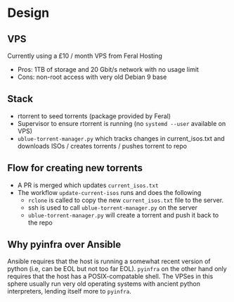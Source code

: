 # Design

## VPS
Currently using a £10 / month VPS from Feral Hosting
- Pros: 1TB of storage and 20 Gbit/s network with no usage limit
- Cons: non-root access with very old Debian 9 base

## Stack
- rtorrent to seed torrents (package provided by Feral)
- Supervisor to ensure rtorrent is running (no `systemd --user` available on VPS)
- `ublue-torrent-manager.py` which tracks changes in current_isos.txt and downloads ISOs / creates torrents / pushes torrent to repo


## Flow for creating new torrents
- A PR is merged which updates `current_isos.txt`
- The workflow `update-current-isos` runs and does the following
  - `rclone` is called to copy the new `current_isos.txt` file to the server.
  - ssh is used to call `ublue-torrent-manager.py` on the server
  - `ublue-torrent-manager.py` will create a torrent and push it back to the repo


## Why pyinfra over Ansible

Ansible requires that the host is running a somewhat recent version of python (i.e, can be EOL but not too far EOL).  `pyinfra` on the other hand only requires that the host has a POSIX-compatable shell. The VPSes in this sphere usually run very old operating systems with ancient python interpreters, lending itself more to `pyinfra`.
